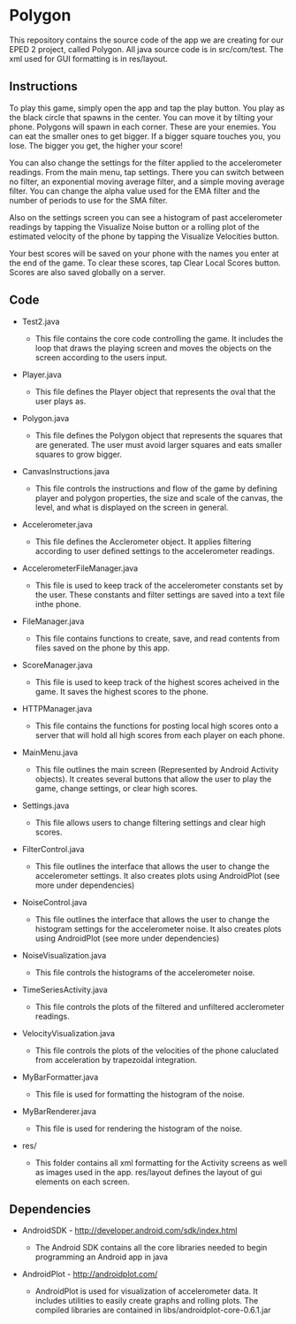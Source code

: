 Polygon
=================

This repository contains the source code of the app we are creating for our EPED 2 project, called Polygon. All java source code is in src/com/test. The xml used for GUI formatting is in res/layout.

Instructions
------------

To play this game, simply open the app and tap the play button. You play as the black circle that spawns in the center. You can move it by tilting your phone. Polygons will spawn in each corner. These are your enemies. You can eat the smaller ones to get bigger. If a bigger square touches you, you lose. The bigger you get, the higher your score!

You can also change the settings for the filter applied to the accelerometer readings. From the main menu, tap settings. There you can switch between no filter, an exponential moving average filter, and a simple moving average filter. You can change the alpha value used for the EMA filter and the number of periods to use for the SMA filter.

Also on the settings screen you can see a histogram of past accelerometer readings by tapping the Visualize Noise button or a rolling plot of the estimated velocity of the phone by tapping the Visualize Velocities button.

Your best scores will be saved on your phone with the names you enter at the end of the game. To clear these scores, tap Clear Local Scores button. Scores are also saved globally on a server.

Code
----

* Test2.java

  * This file contains the core code controlling the game. It includes the loop that draws the playing screen and moves the objects on the screen according to the users input.

* Player.java

  * This file defines the Player object that represents the oval that the user plays as.

* Polygon.java

  * This file defines the Polygon object that represents the squares that are generated. The user must avoid larger squares and eats smaller squares to grow bigger.

* CanvasInstructions.java

  * This file controls the instructions and flow of the game by defining player and polygon properties, the size and scale of the canvas, the level, and what is displayed on the screen in general.

* Accelerometer.java

  * This file defines the Acclerometer object. It applies filtering according to user defined settings to the accelerometer readings.

* AccelerometerFileManager.java

  * This file is used to keep track of the accelerometer constants set by the user. These constants and filter settings are saved into a text file inthe phone.

* FileManager.java

  * This file contains functions to create, save, and read contents from files saved on the phone by this app.

* ScoreManager.java

  * This file is used to keep track of the highest scores acheived in the game. It saves the highest scores to the phone.

* HTTPManager.java

  * This file contains the functions for posting local high scores onto a server that will hold all high scores from each player on each phone.

* MainMenu.java

  * This file outlines the main screen (Represented by Android Activity objects). It creates several buttons that allow the user to play the game, change settings, or clear high scores.

* Settings.java

  * This file allows users to change filtering settings and clear high scores.

* FilterControl.java

  * This file outlines the interface that allows the user to change the accelerometer settings. It also creates plots using AndroidPlot (see more under dependencies)

* NoiseControl.java

  * This file outlines the interface that allows the user to change the histogram settings for the accelerometer noise. It also creates plots using AndroidPlot (see more under dependencies)

* NoiseVisualization.java

  * This file controls the histograms of the accelerometer noise.

* TimeSeriesActivity.java

  * This file controls the plots of the filtered and unfiltered acclerometer readings.

* VelocityVisualization.java

  * This file controls the plots of the velocities of the phone caluclated from acceleration by trapezoidal integration.

* MyBarFormatter.java

  * This file is used for formatting the histogram of the noise.

* MyBarRenderer.java

  * This file is used for rendering the histogram of the noise.

* res/

  * This folder contains all xml formatting for the Activity screens as well as images used in the app. res/layout defines the layout of gui elements on each screen. 

Dependencies
------------

* AndroidSDK - http://developer.android.com/sdk/index.html

  * The Android SDK contains all the core libraries needed to begin programming an Android app in java

* AndroidPlot - http://androidplot.com/

  * AndroidPlot is used for visualization of accelerometer data. It includes utilities to easily create graphs and rolling plots. The compiled libraries are contained in libs/androidplot-core-0.6.1.jar
